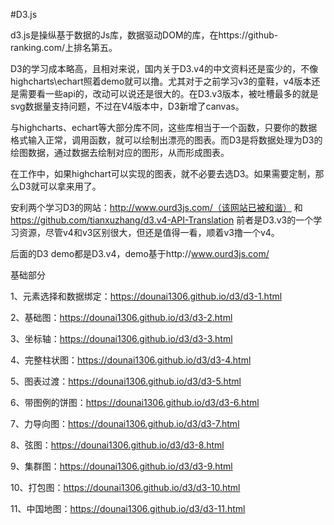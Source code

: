 #D3.js

d3.js是操纵基于数据的Js库，数据驱动DOM的库，在https://github-ranking.com/上排名第五。

D3的学习成本略高，且相对来说，国内关于D3.v4的中文资料还是蛮少的，不像highcharts\echart照着demo就可以撸。尤其对于之前学习v3的童鞋，v4版本还是需要看一些api的，改动可以说还是很大的。在D3.v3版本，被吐槽最多的就是svg数据量支持问题，不过在V4版本中，D3新增了canvas。

与highcharts、echart等大部分库不同，这些库相当于一个函数，只要你的数据格式输入正常，调用函数，就可以绘制出漂亮的图表。而D3是将数据处理为D3的绘图数据，通过数据去绘制对应的图形，从而形成图表。

在工作中，如果highchart可以实现的图表，就不必要去选D3。如果需要定制，那么D3就可以拿来用了。

安利两个学习D3的网站：http://www.ourd3js.com/（该网站已被和谐）  和  https://github.com/tianxuzhang/d3.v4-API-Translation
前者是D3.v3的一个学习资源，尽管v4和v3区别很大，但还是值得一看，顺着v3撸一个v4。

后面的D3 demo都是D3.v4，demo基于http://www.ourd3js.com/

基础部分

1、元素选择和数据绑定：https://dounai1306.github.io/d3/d3-1.html

2、基础图：https://dounai1306.github.io/d3/d3-2.html

3、坐标轴：https://dounai1306.github.io/d3/d3-3.html

4、完整柱状图：https://dounai1306.github.io/d3/d3-4.html

5、图表过渡：https://dounai1306.github.io/d3/d3-5.html

6、带图例的饼图：https://dounai1306.github.io/d3/d3-6.html

7、力导向图：https://dounai1306.github.io/d3/d3-7.html

8、弦图：https://dounai1306.github.io/d3/d3-8.html

9、集群图：https://dounai1306.github.io/d3/d3-9.html

10、打包图：https://dounai1306.github.io/d3/d3-10.html

11、中国地图：https://dounai1306.github.io/d3/d3-11.html
